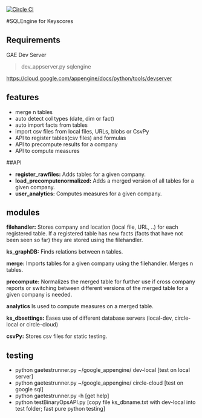 [![Circle CI](https://circleci.com/gh/keyscores/sqlengine.svg?style=svg&circle-token=c2162c43e6e515771ece132b08806d37aff998ba)](https://circleci.com/gh/keyscores/sqlengine)

#SQLEngine for Keyscores

## Requirements

GAE Dev Server
>dev_appserver.py sqlengine

https://cloud.google.com/appengine/docs/python/tools/devserver

## features
- merge n tables
- auto detect col types (date, dim or fact)
- auto import facts from tables
-  import csv files from local files, URLs, blobs or CsvPy
- API to register tables(csv files) and formulas
- API to precompute results for a company
- API to compute measures

##API
- **register_rawfiles:** Adds tables for a given company.
- **load_precomputenormalized:** Adds a merged version of all tables for a given company.
- **user_analytics:** Computes measures for a given company.

## modules
**filehandler:** Stores company and location (local file, URL, ..) for each registered table. If a registered table has new facts (facts that have not been seen so far) they are stored using the filehandler.

**ks_graphDB:** Finds relations between n tables.

**merge:** Imports tables for a given company using the filehandler. Merges n tables.

**precompute:** Normalizes the merged table for further use if cross company reports or switching between different versions of the merged table for a given company is needed.

**analytics** Is used to compute measures on a merged table.

**ks_dbsettings:** Eases use of different database servers (local-dev, circle-local or circle-cloud)

**csvPy:** Stores csv files for static testing.

## testing
- python gaetestrunner.py ~/google_appengine/ dev-local [test on local server]    
- python gaetestrunner.py ~/google_appengine/ circle-cloud [test on google sql]     
- python gaetestrunner.py -h [get help]    
- python testBinaryOpsAPI.py [copy file ks_dbname.txt with dev-local into test folder; fast pure python testing]  
